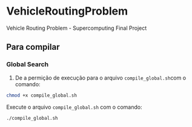 # VehicleRoutingProblem

Vehicle Routing Problem - Supercomputing Final Project

## Para compilar

### Global Search

1. De a permição de execução para o arquivo `compile_global.sh`com o comando:

```bash
chmod +x compile_global.sh
```

Execute o arquivo `compile_global.sh` com o comando:

```bash
./compile_global.sh
```
